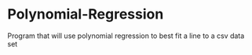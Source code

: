 # Polynomial-Regression
Program that will use polynomial regression to best fit a line to a csv data set
